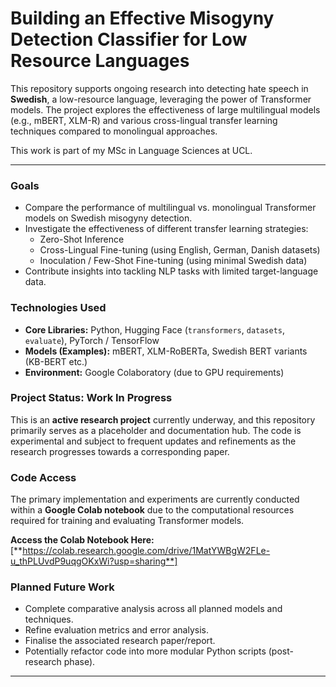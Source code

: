 # Building an Effective Misogyny Detection Classifier for Low Resource Languages

This repository supports ongoing research into detecting hate speech in **Swedish**, a low-resource language, leveraging the power of Transformer models. The project explores the effectiveness of large multilingual models (e.g., mBERT, XLM-R) and various cross-lingual transfer learning techniques compared to monolingual approaches.

This work is part of my MSc in Language Sciences at UCL.

---

### Goals

*   Compare the performance of multilingual vs. monolingual Transformer models on Swedish misogyny detection.
*   Investigate the effectiveness of different transfer learning strategies:
    *   Zero-Shot Inference
    *   Cross-Lingual Fine-tuning (using English, German, Danish datasets)
    *   Inoculation / Few-Shot Fine-tuning (using minimal Swedish data)
*   Contribute insights into tackling NLP tasks with limited target-language data.

### Technologies Used

*   **Core Libraries:** Python, Hugging Face (`transformers`, `datasets`, `evaluate`), PyTorch / TensorFlow
*   **Models (Examples):** mBERT, XLM-RoBERTa, Swedish BERT variants (KB-BERT etc.)
*   **Environment:** Google Colaboratory (due to GPU requirements)

### Project Status: Work In Progress

This is an **active research project** currently underway, and this repository primarily serves as a placeholder and documentation hub. The code is experimental and subject to frequent updates and refinements as the research progresses towards a corresponding paper.

### Code Access

The primary implementation and experiments are currently conducted within a **Google Colab notebook** due to the computational resources required for training and evaluating Transformer models.

**Access the Colab Notebook Here:** [**https://colab.research.google.com/drive/1MatYWBgW2FLe-u_thPLUvdP9uqgOKxWi?usp=sharing**]

### Planned Future Work 

*   Complete comparative analysis across all planned models and techniques.
*   Refine evaluation metrics and error analysis.
*   Finalise the associated research paper/report.
*   Potentially refactor code into more modular Python scripts (post-research phase).

---
